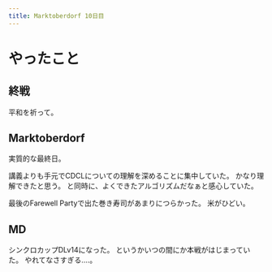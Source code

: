 ```yaml
---
title: Marktoberdorf 10日目
---
```


# やったこと

## 終戦

平和を祈って。

## Marktoberdorf

実質的な最終日。

講義よりも手元でCDCLについての理解を深めることに集中していた。
かなり理解できたと思う。
と同時に、よくできたアルゴリズムだなぁと感心していた。

最後のFarewell Partyで出た巻き寿司があまりにつらかった。
米がひどい。

## MD

シンクロカップDLv14になった。
というかいつの間にか本戦がはじまっていた。
やれてなさすぎる‥‥。
